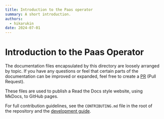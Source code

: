 ```yaml
---
title: Introduction to the Paas operator
summary: A short introduction.
authors:
  - hikarukin
date: 2024-07-01
---
```


Introduction to the Paas Operator
=================================

The documentation files encapsulated by this directory are loosely arranged by
topic. If you have any questions or feel that certain parts of the documentation
can be improved or expanded, feel free to create a [PR](https://github.com/belastingdienst/opr-paas/pulls)
(Pull Request).

These files are used to publish a Read the Docs style website, using MkDocs, to GitHub pages.

For full contribution guidelines, see the `CONTRIBUTING.md` file in the root of
the repository and the [development guide](development-guide/index.md).
